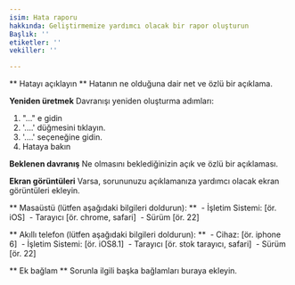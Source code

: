 ```yaml
---
isim: Hata raporu
hakkında: Geliştirmemize yardımcı olacak bir rapor oluşturun
Başlık: ''
etiketler: ''
vekiller: ''

---
```


** Hatayı açıklayın **
Hatanın ne olduğuna dair net ve özlü bir açıklama.

**Yeniden üretmek**
Davranışı yeniden oluşturma adımları:
1. "..." e gidin
2. '....' düğmesini tıklayın.
3. '....' seçeneğine gidin.
4. Hataya bakın

**Beklenen davranış**
Ne olmasını beklediğinizin açık ve özlü bir açıklaması.

**Ekran görüntüleri**
Varsa, sorununuzu açıklamanıza yardımcı olacak ekran görüntüleri ekleyin.

** Masaüstü (lütfen aşağıdaki bilgileri doldurun): **
 - İşletim Sistemi: [ör. iOS]
 - Tarayıcı [ör. chrome, safari]
 - Sürüm [ör. 22]

** Akıllı telefon (lütfen aşağıdaki bilgileri doldurun): **
 - Cihaz: [ör. iphone 6]
 - İşletim Sistemi: [ör. iOS8.1]
 - Tarayıcı [ör. stok tarayıcı, safari]
 - Sürüm [ör. 22]

** Ek bağlam **
Sorunla ilgili başka bağlamları buraya ekleyin.